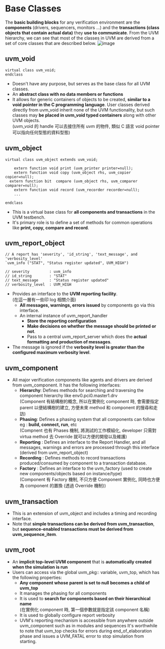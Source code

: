 # Base Classes
The **basic building blocks** for any verification environment are the **components** (drivers, sequencers, monitors ...) and the **transactions (class objects that contain actual data)** they **use to communicate**. From the UVM hierarchy, we can see that most of the classes in UVM are derived from a set of core classes that are described below.
![image](https://github.com/user-attachments/assets/8e9fe0ac-21e1-4a42-a39d-1a1bf63ae6cc)
## uvm_void
```
virtual class uvm_void;
endclass
```
* Doesn't have any purpose, but serves as the base class for all UVM classes.
* An **abstract class with no data members or functions**
* It allows for generic containers of objects to be created, **similar to a void pointer in the C programming language**. User classes derived directly from uvm_void inherit none of the UVM functionality, but such classes may **be placed in uvm_void typed containers** along with other UVM objects.  
(uvm_void 的 handle 可以去接住所有 uvm 的物件, 類似 C 語言 void pointer 可以指向任何型態的資料型態)
## uvm_object
```
virtual class uvm_object extends uvm_void;

	extern function void print (uvm_printer printer=null);
 	extern function void copy (uvm_object rhs, uvm_copier copier=null);
  extern function bit  compare (uvm_object rhs, uvm_comparer comparer=null);
 	extern function void record (uvm_recorder recorder=null);
	...

endclass
```
* This is a virtual base class for **all components and transactions** in the UVM testbench.
* It's primary role is to define a set of methods for common operations like **print, copy, compare and record**.
## uvm_report_object
```
// A report has 'severity', 'id_string', 'text_message', and 'verbosity_level'
`uvm_info ("STAT", "Status register updated", UVM_HIGH")

// severity  		: uvm_info
// id_string 		: "STAT"
// text_message 	: "Status register updated"
// verbosity_level 	: UVM_HIGH
```
* Provides an interface to the **UVM reporting facility**.  
  (在這一層有一些印 log 相關介面)
  * **All messages, warnings, errors issued** by components go via this interface.
  * An internal instance of uvm_report_handler
    * **Store the reporting configuration**
    * **Make decisions on whether the message should be printed or not**.
    * Pass to a central uvm_report_server which does the **actual formatting and production of messages**.
* The message is ignored if the **verbosity level is greater than the configured maximum verbosity level**.
## uvm_component
* All major verification components like agents and drivers are derived from uvm_component. It has the following interfaces:
  * **Hierarchy**: Defines methods for searching and traversing the component hierarchy like env0.pci0.master1.drv  
    (Component 有結構樹的概念, 所以在實例化 component 時, 會需要指定 parent 以便結構樹的建立, 方便未來 method 和 component 的搜尋和走訪)
  * **Phasing**: Defines a phasing system that all components can follow eg : **build, connect, run**, etc  
    (Compnent 也有 Phases 機制, 將測試的工作模組化, developer 只需對 virtua method 去 Override 就可以方便的開發以及維護)
  * **Reporting** : Defines an interface to the Report Handler, and all messages, warnings and errors are processed through this interface (derived from uvm_report_object)
  * **Recording** : Defines methods to record transactions produced/consumed by component to a transaction database.
  * **Factory** : Defines an interface to the uvm_factory (used to create new components/objects based on instance/type)  
    (Component 有 Factory 機制, 不只方便 Component 實例化, 同時也方便為 component 的置換 (透過 Override 機制))
## uvm_transaction
  * This is an extension of uvm_object and includes a timing and recording interface.
  * Note that **simple transactions can be derived from uvm_transaction**, but **sequence-enabled transactions must be derived from uvm_sequence_item**.
## uvm_root
  * An **implicit top-level UVM component** that is **automatically created when the simulation is run**
  * Users can access via the global uvm_pkg:: variable, uvm_top, which has the following properties:
    * **Any component whose parent is set to null becomes a child of uvm_top**
    * It manages the phasing for all components
    * It is used to **search for components based on their hierarchical name**  
      (在實例化 component 時, 第一個參數就是指定該 component 名稱)
    * It is used to globally configure report verbosity
    * UVM's reporting mechanism is accessible from anywhere outside uvm_component such as in modules and sequences
It's worthwhile to note that uvm_top checks for errors during end_of_elaboration phase and issues a UVM_FATAL error to stop simulation from starting.
